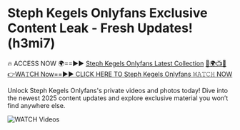# Steph Kegels Onlyfans Exclusive Content Leak - Fresh Updates! (h3mi7)

🔥 ACCESS NOW 🌍==►► <a href="https://tinyurl.com/3fjeunct" rel="nofollow">Steph Kegels Onlyfans Latest Collection</a></h3>
[🔴🌍📺📱👉WA𝚃CH Now==►► CLICK HERE TO Steph Kegels Onlyfans 𝚆𝙰𝚃𝙲𝙷 NOW](https://tinyurl.com/3fjeunct)

Unlock Steph Kegels Onlyfans's private videos and photos today! Dive into the newest 2025 content updates and explore exclusive material you won’t find anywhere else.


<a href="https://tinyurl.com/3fjeunct" rel="nofollow" data-target="animated-image.originalLink"><img src="https://camo.githubusercontent.com/8a4f000d20f83aca3bf7ec5f350d767afa0574a8a352519fd8cfa583a6f93a33/68747470733a2f2f692e696d6775722e636f6d2f644a486b345a712e676966" alt="WATCH Videos" data-canonical-src="https://i.imgur.com/dJHk4Zq.gif" style="max-width: 100%; display: inline-block;" data-target="animated-image.originalImage"></a>

